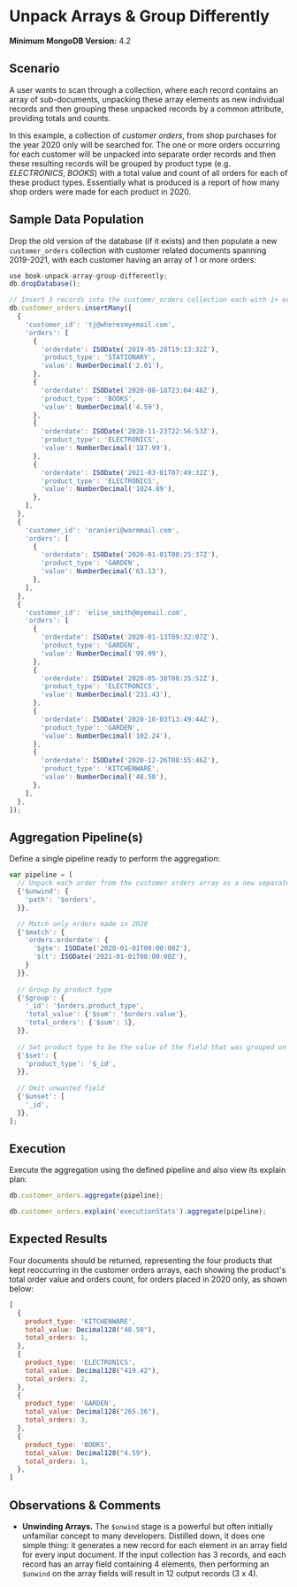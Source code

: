 # Unpack Arrays & Group Differently

__Minimum MongoDB Version:__ 4.2


## Scenario

A user wants to scan through a collection, where each record contains an array of sub-documents, unpacking these array elements as new individual records and then grouping these unpacked records by a common attribute, providing totals and counts.

In this example, a collection of _customer orders_, from shop purchases for the year 2020 only will be searched for. The one or more orders occurring for each customer will be unpacked into separate order records and then these resulting records will be grouped by product type (e.g. _ELECTRONICS_, _BOOKS_) with a total value and count of all orders for each of these product types. Essentially what is produced is a report of how many shop orders were made for each product in 2020.


## Sample Data Population

Drop the old version of the database (if it exists) and then populate a new `customer_orders` collection with customer related documents spanning 2019-2021, with each customer having an array of 1 or more orders:

```javascript
use book-unpack-array-group-differently;
db.dropDatabase();

// Insert 3 records into the customer_orders collection each with 1+ orders
db.customer_orders.insertMany([
  {
    'customer_id': 'tj@wheresmyemail.com',
    'orders': [
      {
        'orderdate': ISODate('2019-05-28T19:13:32Z'),
        'product_type': 'STATIONARY',
        'value': NumberDecimal('2.01'),
      },
      {
        'orderdate': ISODate('2020-08-18T23:04:48Z'),
        'product_type': 'BOOKS',
        'value': NumberDecimal('4.59'),
      },
      {
        'orderdate': ISODate('2020-11-23T22:56:53Z'),
        'product_type': 'ELECTRONICS',
        'value': NumberDecimal('187.99'),
      },
      {
        'orderdate': ISODate('2021-03-01T07:49:32Z'),
        'product_type': 'ELECTRONICS',
        'value': NumberDecimal('1024.89'),
      },
    ],
  },
  {
    'customer_id': 'oranieri@warmmail.com',
    'orders': [
      {
        'orderdate': ISODate('2020-01-01T08:25:37Z'),
        'product_type': 'GARDEN',
        'value': NumberDecimal('63.13'),
      },
    ],
  },
  {
    'customer_id': 'elise_smith@myemail.com',
    'orders': [
      {
        'orderdate': ISODate('2020-01-13T09:32:07Z'),
        'product_type': 'GARDEN',
        'value': NumberDecimal('99.99'),
      },
      {
        'orderdate': ISODate('2020-05-30T08:35:52Z'),
        'product_type': 'ELECTRONICS',
        'value': NumberDecimal('231.43'),
      },
      {
        'orderdate': ISODate('2020-10-03T13:49:44Z'),
        'product_type': 'GARDEN',
        'value': NumberDecimal('102.24'),
      },
      {
        'orderdate': ISODate('2020-12-26T08:55:46Z'),
        'product_type': 'KITCHENWARE',
        'value': NumberDecimal('48.50'),
      },
    ],
  },
]);
```


## Aggregation Pipeline(s)

Define a single pipeline ready to perform the aggregation:

```javascript
var pipeline = [
  // Unpack each order from the customer orders array as a new separate record
  {'$unwind': {
    'path': '$orders',
  }},

  // Match only orders made in 2020
  {'$match': {
    'orders.orderdate': {
      '$gte': ISODate('2020-01-01T00:00:00Z'),
      '$lt': ISODate('2021-01-01T00:00:00Z'),
    }
  }},
  
  // Group by product type
  {'$group': {
    '_id': '$orders.product_type',
    'total_value': {'$sum': '$orders.value'},
    'total_orders': {'$sum': 1},
  }},
  
  // Set product type to be the value of the field that was grouped on
  {'$set': {
    'product_type': '$_id',
  }},
  
  // Omit unwanted field
  {'$unset': [
    '_id',
  ]},   
];
```


## Execution

Execute the aggregation using the defined pipeline and also view its explain plan:

```javascript
db.customer_orders.aggregate(pipeline);
```

```javascript
db.customer_orders.explain('executionStats').aggregate(pipeline);
```


## Expected Results

Four documents should be returned, representing the four products that kept reoccurring in the customer orders arrays, each showing the product's total order value and orders count, for orders placed in 2020 only, as shown below:

```javascript
[
  {
    product_type: 'KITCHENWARE',
    total_value: Decimal128("48.50"),
    total_orders: 1,
  },
  {
    product_type: 'ELECTRONICS',
    total_value: Decimal128("419.42"),
    total_orders: 2,
  },
  {
    product_type: 'GARDEN',
    total_value: Decimal128("265.36"),
    total_orders: 3,
  },
  {
    product_type: 'BOOKS',
    total_value: Decimal128("4.59"),
    total_orders: 1,
  },
]
```


## Observations & Comments

 * __Unwinding Arrays.__ The `$unwind` stage is a powerful but often initially unfamiliar concept to many developers. Distilled down, it does one simple thing: it generates a new record for each element in an array field for every input document. If the input collection has 3 records, and each record has an array field containing 4 elements, then performing an `$unwind` on the array fields will result in 12 output records (3 x 4).

